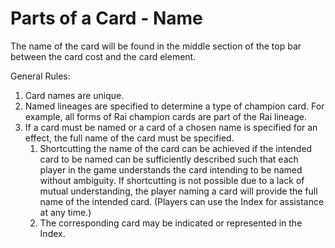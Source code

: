 # Parts of a Card - Name

The name of the card will be found in the middle section of the top bar between the card cost and the card element.

General Rules:

1. Card names are unique.
2. Named lineages are specified to determine a type of champion card. For example, all forms of Rai champion cards are part of the Rai lineage.
3. If a card must be named or a card of a chosen name is specified for an effect, the full name of the card must be specified.
   1. Shortcutting the name of the card can be achieved if the intended card to be named can be sufficiently described such that each player in the game understands the card intending to be named without ambiguity. If shortcutting is not possible due to a lack of mutual understanding, the player naming a card will provide the full name of the intended card. (Players can use the Index for assistance at any time.)
   2. The corresponding card may be indicated or represented in the Index.
